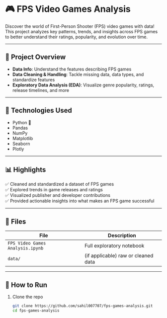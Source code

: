 # 🎮 FPS Video Games Analysis

Discover the world of First-Person Shooter (FPS) video games with data! This project analyzes key patterns, trends, and insights across FPS games to better understand their ratings, popularity, and evolution over time.

---

## 📂 Project Overview

- **Data Info**: Understand the features describing FPS games  
- **Data Cleaning & Handling**: Tackle missing data, data types, and standardize features  
- **Exploratory Data Analysis (EDA)**: Visualize genre popularity, ratings, release timelines, and more

---

## 🚀 Technologies Used

- Python 🐍
- Pandas
- NumPy
- Matplotlib
- Seaborn
- Plotly

---

## 📊 Highlights

✅ Cleaned and standardized a dataset of FPS games  
✅ Explored trends in game releases and ratings  
✅ Visualized publisher and developer contributions  
✅ Provided actionable insights into what makes an FPS game successful

---

## 📁 Files

| File                          | Description                        |
|-------------------------------|------------------------------------|
| `FPS Video Games Analysis.ipynb` | Full exploratory notebook          |
| `data/`                       | (if applicable) raw or cleaned data|

---

## 🧩 How to Run

1. Clone the repo  
   ```bash
   git clone https://github.com/sahil007707/fps-games-analysis.git
   cd fps-games-analysis
